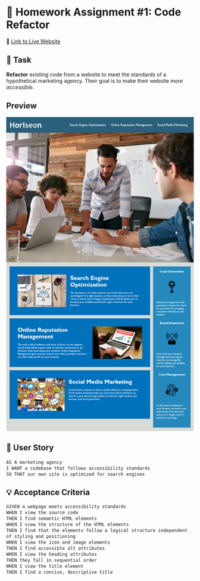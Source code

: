 # 📝 Homework Assignment #1: Code Refactor

📌 [Link to Live Website](https://awidener3.github.io/code-refactor/ "Code Refactor")

## 🔨 Task
**Refactor** existing code from a website to meet the standards of a hypothetical marketing agency. Their goal is to make their website *more accessible*.

## Preview
![A preview of the Horiseon website](./assets/images/01-html-css-git-homework-demo.png)

## 📝 User Story

```
AS A marketing agency
I WANT a codebase that follows accessibility standards
SO THAT our own site is optimized for search engines
```

## 💡 Acceptance Criteria

```
GIVEN a webpage meets accessibility standards
WHEN I view the source code
THEN I find semantic HTML elements
WHEN I view the structure of the HTML elements
THEN I find that the elements follow a logical structure independent of styling and positioning
WHEN I view the icon and image elements
THEN I find accessible alt attributes
WHEN I view the heading attributes
THEN they fall in sequential order
WHEN I view the title element
THEN I find a concise, descriptive title
```
